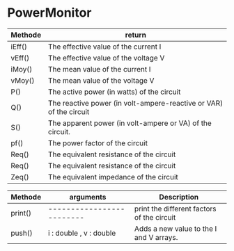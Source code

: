 # PowerMonitor


| Methode | return |
| --- | ----------- |
| iEff() | The effective value of the current I |
| vEff() | The effective value of the voltage V |
| iMoy() | The mean value of the current I |
| vMoy() | The mean value of the voltage V |
| P() | The active power (in watts) of the circuit |
| Q() | The reactive power (in volt-ampere-reactive or VAR) of the circuit|
| S() | The apparent power (in volt-ampere or VA) of the circuit.|
| pf() | The power factor of the circuit |
| Req() | The equivalent resistance of the circuit |
| Req() | The equivalent resistance of the circuit |
| Zeq() | The equivalent impedance of the circuit |

| Methode | arguments | Description |
| --- | ------------- |-----------------|
| print()|-------------------------|print the different factors of the circuit |
| push() | i : double , v : double | Adds a new value to the I and V arrays. |
